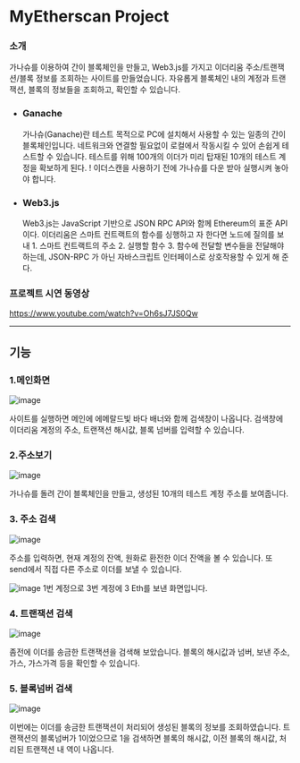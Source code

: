 # MyEtherscan Project

### 소개

가나슈를 이용하여 간이 블록체인을 만들고, Web3.js를 가지고 이더리움 주소/트랜잭션/블록 정보를 조회하는 사이트를 만들었습니다. 자유롭게 블록체인 내의 계정과 트랜잭션, 블록의 정보들을 조회하고, 확인할 수 있습니다.

+ ### Ganache 

  가나슈(Ganache)란 테스트 목적으로 PC에 설치해서 사용할 수 있는 일종의 간이 블록체인입니다. 네트워크와 연결할 필요없이 로컬에서 작동시킬 수 있어 손쉽게 테스트할 수 있습니다. 테스트를   위해 100개의 이더가 미리 탑재된 10개의 테스트 계정을 확보하게 된다.
! 이더스캔을 사용하기 전에 가나슈를 다운 받아 실행시켜 놓아야 합니다.
  
+ ### Web3.js

  Web3.js는 JavaScript 기반으로 JSON RPC API와 함께 Ethereum의 표준 API이다. 이더리움은 스마트 컨트랙트의 함수를 싱행하고   자 한다면 노드에 질의를 보내 1. 스마트 컨트랙트의 주소 2. 실행할 함수 3. 함수에 전달할 변수들을 전달해야 하는데, JSON-RPC   가 아닌 자바스크립트 인터페이스로 상호작용할 수 있게 해 준다.
  
### 프로젝트 시연 동영상
https://www.youtube.com/watch?v=Oh6sJ7JS0Qw

 ------------
 
 ## 기능
 
 ### 1.메인화면
 ![image](https://user-images.githubusercontent.com/43264739/128354668-ab348aea-e26a-4d1a-97a3-69f0aaf118b7.png)

  사이트를 실행하면 메인에 에메랄드빛 바다 배너와 함께 검색창이 나옵니다. 검색창에 이더리움 계정의 주소, 트랜잭션 해시값, 블록 넘버를 입력할 수 있습니다.
  
  ### 2.주소보기
  ![image](https://user-images.githubusercontent.com/43264739/128355135-fad8689a-af07-4160-bc2e-af1c8c37feff.png)
  
  가나슈를 돌려 간이 블록체인을 만들고, 생성된 10개의 테스트 계정 주소를 보여줍니다. 
  
  ### 3. 주소 검색
  ![image](https://user-images.githubusercontent.com/43264739/128355310-5d6935ce-91b8-4f91-b105-403c4afb0c93.png)

  주소를 입력하면, 현재 계정의 잔액, 원화로 환전한 이더 잔액을 볼 수 있습니다. 또 send에서 직접 다른 주소로 이더를 보낼 수 있습니다.
  
  ![image](https://user-images.githubusercontent.com/43264739/128355726-4d5faf63-e864-452d-88ef-fad2bcff3cef.png)
  1번 계정으로 3번 계정에 3 Eth를 보낸 화면입니다.
  
  ### 4. 트랜잭션 검색
  ![image](https://user-images.githubusercontent.com/43264739/128355854-bb6c86ce-3e32-4f56-94cd-8d814462bf06.png)

  좀전에 이더를 송금한 트랜잭션을 검색해 보았습니다. 블록의 해시값과 넘버, 보낸 주소, 가스, 가스가격 등을 확인할 수 있습니다.
  
  ### 5. 블록넘버 검색
  ![image](https://user-images.githubusercontent.com/43264739/128356588-bcf54765-31a1-48d7-b968-dd07c0b95de0.png)

  이번에는 이더를 송금한 트랜잭션이 처리되어 생성된 블록의 정보를 조회하였습니다. 트랜잭션의 블록넘버가 1이었으므로 1을 검색하면 블록의 해시값, 이전 블록의 해시값, 처리된 트랜잭션 내   역이 나옵니다.
  

